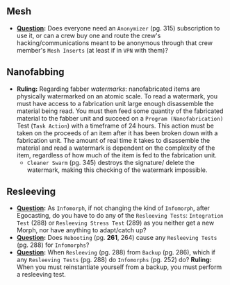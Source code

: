 ## Mesh

- **[Question](https://github.com/itteerde/ep2eRules/issues/2):** Does everyone need an `Anonymizer` (pg. 315) subscription to use it, or can a crew buy one and route the crew's hacking/communications meant to be anonymous through that crew member's `Mesh Inserts` (at least if in `VPN` with them)? 


## Nanofabbing

- **Ruling:** Regarding fabber *watermarks*: nanofabricated items are physically watermarked on an atomic scale. To read a watermark, you must have access to a fabrication unit large enough disassemble the material being read. You must then feed some quantity of the fabricated material to the fabber unit and succeed on a `Program (Nanofabrication)` Test (`Task Action`) with a timeframe of 24 hours. This action must be taken on the proceeds of an item after it has been broken down with a fabrication unit. The amount of real time it takes to disassemble the material and read a watermark is dependent on the complexity of the item, regardless of how much of the item is fed to the fabrication unit.
  - `Cleaner Swarm` (pg. 345) destroys the signature/ delete the watermark, making this checking of the watermark impossible.


## Resleeving

- **[Question](https://github.com/itteerde/ep2eRules/issues/1):** As `Infomorph`, if not changing the kind of `Infomorph`, after Egocasting, do you have to do any of the `Resleeving Tests`: `Integration Test` (288) or `Resleeving Stress Test` (289) as you neither get a new Morph, nor have anything to adapt/catch up?
- **[Question](https://github.com/itteerde/ep2eRules/issues/3):** Does `Rebooting` (pg. **261**, 264) cause any `Resleeving Tests` (pg. 288) for `Infomorphs`?
- **[Question](https://github.com/itteerde/ep2eRules/issues/4):** When `Resleeving` (pg. 288) from `Backup` (pg. 286), which if any `Resleeving Tests` (pg. 288) do `Infomorphs` (pg. 252) do?
  **Ruling:** When you must reinstantiate yourself from a backup, you must perform a resleeving test.